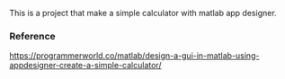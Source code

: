 This is a project that make a simple calculator with matlab app designer.















### Reference

https://programmerworld.co/matlab/design-a-gui-in-matlab-using-appdesigner-create-a-simple-calculator/